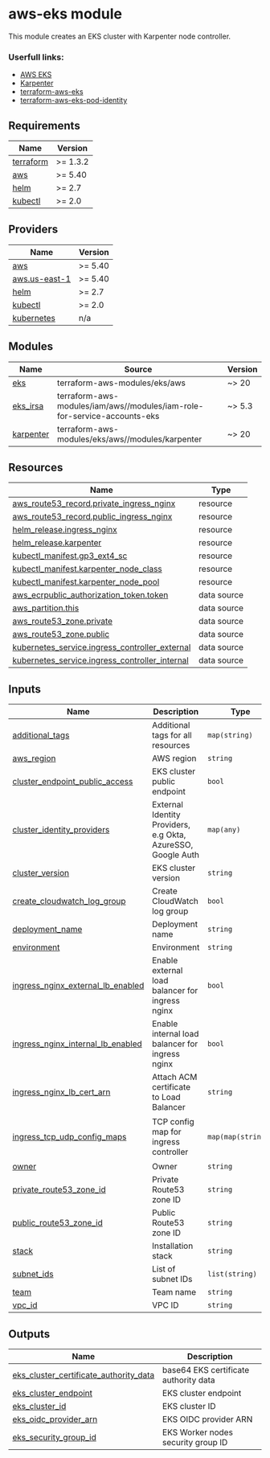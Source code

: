 # aws-eks module
This module creates an EKS cluster with Karpenter node controller.

### Userfull links:
- [AWS EKS](https://docs.aws.amazon.com/eks/latest/userguide/getting-started.html)
- [Karpenter](https://kubernetes.io/docs/home/)
- [terraform-aws-eks](https://github.com/terraform-aws-modules/terraform-aws-eks)
- [terraform-aws-eks-pod-identity](https://github.com/terraform-aws-modules/terraform-aws-eks-pod-identity)

<!-- BEGIN_TF_DOCS -->
## Requirements

| Name | Version |
|------|---------|
| <a name="requirement_terraform"></a> [terraform](#requirement\_terraform) | >= 1.3.2 |
| <a name="requirement_aws"></a> [aws](#requirement\_aws) | >= 5.40 |
| <a name="requirement_helm"></a> [helm](#requirement\_helm) | >= 2.7 |
| <a name="requirement_kubectl"></a> [kubectl](#requirement\_kubectl) | >= 2.0 |

## Providers

| Name | Version |
|------|---------|
| <a name="provider_aws"></a> [aws](#provider\_aws) | >= 5.40 |
| <a name="provider_aws.us-east-1"></a> [aws.us-east-1](#provider\_aws.us-east-1) | >= 5.40 |
| <a name="provider_helm"></a> [helm](#provider\_helm) | >= 2.7 |
| <a name="provider_kubectl"></a> [kubectl](#provider\_kubectl) | >= 2.0 |
| <a name="provider_kubernetes"></a> [kubernetes](#provider\_kubernetes) | n/a |

## Modules

| Name | Source | Version |
|------|--------|---------|
| <a name="module_eks"></a> [eks](#module\_eks) | terraform-aws-modules/eks/aws | ~> 20 |
| <a name="module_eks_irsa"></a> [eks\_irsa](#module\_eks\_irsa) | terraform-aws-modules/iam/aws//modules/iam-role-for-service-accounts-eks | ~> 5.3 |
| <a name="module_karpenter"></a> [karpenter](#module\_karpenter) | terraform-aws-modules/eks/aws//modules/karpenter | ~> 20 |

## Resources

| Name | Type |
|------|------|
| [aws_route53_record.private_ingress_nginx](https://registry.terraform.io/providers/hashicorp/aws/latest/docs/resources/route53_record) | resource |
| [aws_route53_record.public_ingress_nginx](https://registry.terraform.io/providers/hashicorp/aws/latest/docs/resources/route53_record) | resource |
| [helm_release.ingress_nginx](https://registry.terraform.io/providers/hashicorp/helm/latest/docs/resources/release) | resource |
| [helm_release.karpenter](https://registry.terraform.io/providers/hashicorp/helm/latest/docs/resources/release) | resource |
| [kubectl_manifest.gp3_ext4_sc](https://registry.terraform.io/providers/alekc/kubectl/latest/docs/resources/manifest) | resource |
| [kubectl_manifest.karpenter_node_class](https://registry.terraform.io/providers/alekc/kubectl/latest/docs/resources/manifest) | resource |
| [kubectl_manifest.karpenter_node_pool](https://registry.terraform.io/providers/alekc/kubectl/latest/docs/resources/manifest) | resource |
| [aws_ecrpublic_authorization_token.token](https://registry.terraform.io/providers/hashicorp/aws/latest/docs/data-sources/ecrpublic_authorization_token) | data source |
| [aws_partition.this](https://registry.terraform.io/providers/hashicorp/aws/latest/docs/data-sources/partition) | data source |
| [aws_route53_zone.private](https://registry.terraform.io/providers/hashicorp/aws/latest/docs/data-sources/route53_zone) | data source |
| [aws_route53_zone.public](https://registry.terraform.io/providers/hashicorp/aws/latest/docs/data-sources/route53_zone) | data source |
| [kubernetes_service.ingress_controller_external](https://registry.terraform.io/providers/hashicorp/kubernetes/latest/docs/data-sources/service) | data source |
| [kubernetes_service.ingress_controller_internal](https://registry.terraform.io/providers/hashicorp/kubernetes/latest/docs/data-sources/service) | data source |

## Inputs

| Name | Description | Type | Default | Required |
|------|-------------|------|---------|:--------:|
| <a name="input_additional_tags"></a> [additional\_tags](#input\_additional\_tags) | Additional tags for all resources | `map(string)` | `{}` | no |
| <a name="input_aws_region"></a> [aws\_region](#input\_aws\_region) | AWS region | `string` | n/a | yes |
| <a name="input_cluster_endpoint_public_access"></a> [cluster\_endpoint\_public\_access](#input\_cluster\_endpoint\_public\_access) | EKS cluster public endpoint | `bool` | `false` | no |
| <a name="input_cluster_identity_providers"></a> [cluster\_identity\_providers](#input\_cluster\_identity\_providers) | External Identity Providers, e.g Okta, AzureSSO, Google Auth | `map(any)` | `{}` | no |
| <a name="input_cluster_version"></a> [cluster\_version](#input\_cluster\_version) | EKS cluster version | `string` | n/a | yes |
| <a name="input_create_cloudwatch_log_group"></a> [create\_cloudwatch\_log\_group](#input\_create\_cloudwatch\_log\_group) | Create CloudWatch log group | `bool` | `false` | no |
| <a name="input_deployment_name"></a> [deployment\_name](#input\_deployment\_name) | Deployment name | `string` | `"eks"` | no |
| <a name="input_environment"></a> [environment](#input\_environment) | Environment | `string` | n/a | yes |
| <a name="input_ingress_nginx_external_lb_enabled"></a> [ingress\_nginx\_external\_lb\_enabled](#input\_ingress\_nginx\_external\_lb\_enabled) | Enable external load balancer for ingress nginx | `bool` | `false` | no |
| <a name="input_ingress_nginx_internal_lb_enabled"></a> [ingress\_nginx\_internal\_lb\_enabled](#input\_ingress\_nginx\_internal\_lb\_enabled) | Enable internal load balancer for ingress nginx | `bool` | `true` | no |
| <a name="input_ingress_nginx_lb_cert_arn"></a> [ingress\_nginx\_lb\_cert\_arn](#input\_ingress\_nginx\_lb\_cert\_arn) | Attach ACM certificate to Load Balancer | `string` | n/a | yes |
| <a name="input_ingress_tcp_udp_config_maps"></a> [ingress\_tcp\_udp\_config\_maps](#input\_ingress\_tcp\_udp\_config\_maps) | TCP config map for ingress controller | `map(map(string))` | <pre>{<br/>  "tcp": {},<br/>  "upd": {}<br/>}</pre> | no |
| <a name="input_owner"></a> [owner](#input\_owner) | Owner | `string` | n/a | yes |
| <a name="input_private_route53_zone_id"></a> [private\_route53\_zone\_id](#input\_private\_route53\_zone\_id) | Private Route53 zone ID | `string` | `null` | no |
| <a name="input_public_route53_zone_id"></a> [public\_route53\_zone\_id](#input\_public\_route53\_zone\_id) | Public Route53 zone ID | `string` | `null` | no |
| <a name="input_stack"></a> [stack](#input\_stack) | Installation stack | `string` | n/a | yes |
| <a name="input_subnet_ids"></a> [subnet\_ids](#input\_subnet\_ids) | List of subnet IDs | `list(string)` | n/a | yes |
| <a name="input_team"></a> [team](#input\_team) | Team name | `string` | `"devops"` | no |
| <a name="input_vpc_id"></a> [vpc\_id](#input\_vpc\_id) | VPC ID | `string` | n/a | yes |

## Outputs

| Name | Description |
|------|-------------|
| <a name="output_eks_cluster_certificate_authority_data"></a> [eks\_cluster\_certificate\_authority\_data](#output\_eks\_cluster\_certificate\_authority\_data) | base64 EKS certificate authority data |
| <a name="output_eks_cluster_endpoint"></a> [eks\_cluster\_endpoint](#output\_eks\_cluster\_endpoint) | EKS cluster endpoint |
| <a name="output_eks_cluster_id"></a> [eks\_cluster\_id](#output\_eks\_cluster\_id) | EKS cluster ID |
| <a name="output_eks_oidc_provider_arn"></a> [eks\_oidc\_provider\_arn](#output\_eks\_oidc\_provider\_arn) | EKS OIDC provider ARN |
| <a name="output_eks_security_group_id"></a> [eks\_security\_group\_id](#output\_eks\_security\_group\_id) | EKS Worker nodes security group ID |
<!-- END_TF_DOCS -->